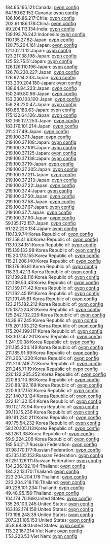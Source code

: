 184.65.165.121:Canada: [ovpn config](vpn/184_65_165_121.ovpn)  
64.180.62.152:Canada: [ovpn config](vpn/64_180_62_152.ovpn)  
186.106.86.217:Chile: [ovpn config](vpn/186_106_86_217.ovpn)  
202.91.186.178:China: [ovpn config](vpn/202_91_186_178.ovpn)  
49.204.113.134:India: [ovpn config](vpn/49_204_113_134.ovpn)  
139.193.76.242:Indonesia: [ovpn config](vpn/139_193_76_242.ovpn)  
110.135.27.82:Japan: [ovpn config](vpn/110_135_27_82.ovpn)  
120.75.204.161:Japan: [ovpn config](vpn/120_75_204_161.ovpn)  
121.102.11.12:Japan: [ovpn config](vpn/121_102_11_12.ovpn)  
123.217.38.198:Japan: [ovpn config](vpn/123_217_38_198.ovpn)  
125.52.75.51:Japan: [ovpn config](vpn/125_52_75_51.ovpn)  
126.126.110.196:Japan: [ovpn config](vpn/126_126_110_196.ovpn)  
126.78.230.227:Japan: [ovpn config](vpn/126_78_230_227.ovpn)  
126.92.14.233:Japan: [ovpn config](vpn/126_92_14_233.ovpn)  
133.209.204.180:Japan: [ovpn config](vpn/133_209_204_180.ovpn)  
138.64.84.223:Japan: [ovpn config](vpn/138_64_84_223.ovpn)  
150.249.80.96:Japan: [ovpn config](vpn/150_249_80_96.ovpn)  
153.230.103.100:Japan: [ovpn config](vpn/153_230_103_100.ovpn)  
159.28.220.47:Japan: [ovpn config](vpn/159_28_220_47.ovpn)  
160.86.183.63:Japan: [ovpn config](vpn/160_86_183_63.ovpn)  
175.132.64.126:Japan: [ovpn config](vpn/175_132_64_126.ovpn)  
182.165.127.253:Japan: [ovpn config](vpn/182_165_127_253.ovpn)  
183.176.101.214:Japan: [ovpn config](vpn/183_176_101_214.ovpn)  
211.2.17.49:Japan: [ovpn config](vpn/211_2_17_49.ovpn)  
219.100.37.1:Japan: [ovpn config](vpn/219_100_37_1.ovpn)  
219.100.37.108:Japan: [ovpn config](vpn/219_100_37_108.ovpn)  
219.100.37.109:Japan: [ovpn config](vpn/219_100_37_109.ovpn)  
219.100.37.125:Japan: [ovpn config](vpn/219_100_37_125.ovpn)  
219.100.37.138:Japan: [ovpn config](vpn/219_100_37_138.ovpn)  
219.100.37.19:Japan: [ovpn config](vpn/219_100_37_19.ovpn)  
219.100.37.205:Japan: [ovpn config](vpn/219_100_37_205.ovpn)  
219.100.37.211:Japan: [ovpn config](vpn/219_100_37_211.ovpn)  
219.100.37.213:Japan: [ovpn config](vpn/219_100_37_213.ovpn)  
219.100.37.22:Japan: [ovpn config](vpn/219_100_37_22.ovpn)  
219.100.37.4:Japan: [ovpn config](vpn/219_100_37_4.ovpn)  
219.100.37.50:Japan: [ovpn config](vpn/219_100_37_50.ovpn)  
219.100.37.58:Japan: [ovpn config](vpn/219_100_37_58.ovpn)  
219.100.37.67:Japan: [ovpn config](vpn/219_100_37_67.ovpn)  
219.100.37.7:Japan: [ovpn config](vpn/219_100_37_7.ovpn)  
219.100.37.90:Japan: [ovpn config](vpn/219_100_37_90.ovpn)  
59.135.172.157:Japan: [ovpn config](vpn/59_135_172_157.ovpn)  
61.122.220.134:Japan: [ovpn config](vpn/61_122_220_134.ovpn)  
110.13.9.74:Korea Republic of: [ovpn config](vpn/110_13_9_74.ovpn)  
112.158.41.63:Korea Republic of: [ovpn config](vpn/112_158_41_63.ovpn)  
113.10.34.151:Korea Republic of: [ovpn config](vpn/113_10_34_151.ovpn)  
115.139.133.98:Korea Republic of: [ovpn config](vpn/115_139_133_98.ovpn)  
115.20.173.155:Korea Republic of: [ovpn config](vpn/115_20_173_155.ovpn)  
115.21.208.140:Korea Republic of: [ovpn config](vpn/115_21_208_140.ovpn)  
118.176.36.81:Korea Republic of: [ovpn config](vpn/118_176_36_81.ovpn)  
118.33.42.13:Korea Republic of: [ovpn config](vpn/118_33_42_13.ovpn)  
121.139.28.116:Korea Republic of: [ovpn config](vpn/121_139_28_116.ovpn)  
121.139.53.43:Korea Republic of: [ovpn config](vpn/121_139_53_43.ovpn)  
121.159.171.42:Korea Republic of: [ovpn config](vpn/121_159_171_42.ovpn)  
121.162.45.191:Korea Republic of: [ovpn config](vpn/121_162_45_191.ovpn)  
121.191.45.81:Korea Republic of: [ovpn config](vpn/121_191_45_81.ovpn)  
123.215.182.212:Korea Republic of: [ovpn config](vpn/123_215_182_212.ovpn)  
125.137.224.81:Korea Republic of: [ovpn config](vpn/125_137_224_81.ovpn)  
125.242.132.229:Korea Republic of: [ovpn config](vpn/125_242_132_229.ovpn)  
14.39.97.245:Korea Republic of: [ovpn config](vpn/14_39_97_245.ovpn)  
175.201.133.212:Korea Republic of: [ovpn config](vpn/175_201_133_212.ovpn)  
175.204.199.117:Korea Republic of: [ovpn config](vpn/175_204_199_117.ovpn)  
183.107.147.201:Korea Republic of: [ovpn config](vpn/183_107_147_201.ovpn)  
1.241.90.38:Korea Republic of: [ovpn config](vpn/1_241_90_38.ovpn)  
211.185.204.149:Korea Republic of: [ovpn config](vpn/211_185_204_149.ovpn)  
211.185.91.69:Korea Republic of: [ovpn config](vpn/211_185_91_69.ovpn)  
211.206.1.220:Korea Republic of: [ovpn config](vpn/211_206_1_220.ovpn)  
211.216.248.72:Korea Republic of: [ovpn config](vpn/211_216_248_72.ovpn)  
211.245.71.19:Korea Republic of: [ovpn config](vpn/211_245_71_19.ovpn)  
220.122.205.252:Korea Republic of: [ovpn config](vpn/220_122_205_252.ovpn)  
220.83.110.98:Korea Republic of: [ovpn config](vpn/220_83_110_98.ovpn)  
220.88.192.169:Korea Republic of: [ovpn config](vpn/220_88_192_169.ovpn)  
220.93.17.152:Korea Republic of: [ovpn config](vpn/220_93_17_152.ovpn)  
221.140.73.124:Korea Republic of: [ovpn config](vpn/221_140_73_124.ovpn)  
222.121.32.154:Korea Republic of: [ovpn config](vpn/222_121_32_154.ovpn)  
39.112.173.94:Korea Republic of: [ovpn config](vpn/39_112_173_94.ovpn)  
39.113.15.236:Korea Republic of: [ovpn config](vpn/39_113_15_236.ovpn)  
49.161.230.211:Korea Republic of: [ovpn config](vpn/49_161_230_211.ovpn)  
49.175.54.232:Korea Republic of: [ovpn config](vpn/49_175_54_232.ovpn)  
58.120.105.113:Korea Republic of: [ovpn config](vpn/58_120_105_113.ovpn)  
58.126.1.38:Korea Republic of: [ovpn config](vpn/58_126_1_38.ovpn)  
59.9.224.206:Korea Republic of: [ovpn config](vpn/59_9_224_206.ovpn)  
185.54.21.7:Russian Federation: [ovpn config](vpn/185_54_21_7.ovpn)  
37.98.170.177:Russian Federation: [ovpn config](vpn/37_98_170_177.ovpn)  
45.135.135.153:Russian Federation: [ovpn config](vpn/45_135_135_153.ovpn)  
87.251.126.111:Russian Federation: [ovpn config](vpn/87_251_126_111.ovpn)  
134.236.192.104:Thailand: [ovpn config](vpn/134_236_192_104.ovpn)  
184.22.13.170:Thailand: [ovpn config](vpn/184_22_13_170.ovpn)  
223.204.204.178:Thailand: [ovpn config](vpn/223_204_204_178.ovpn)  
223.204.218.116:Thailand: [ovpn config](vpn/223_204_218_116.ovpn)  
49.228.101.234:Thailand: [ovpn config](vpn/49_228_101_234.ovpn)  
49.48.95.156:Thailand: [ovpn config](vpn/49_48_95_156.ovpn)  
104.174.70.169:United States: [ovpn config](vpn/104_174_70_169.ovpn)  
135.26.103.245:United States: [ovpn config](vpn/135_26_103_245.ovpn)  
163.182.174.159:United States: [ovpn config](vpn/163_182_174_159.ovpn)  
173.198.248.39:United States: [ovpn config](vpn/173_198_248_39.ovpn)  
207.231.105.153:United States: [ovpn config](vpn/207_231_105_153.ovpn)  
45.8.68.36:United States: [ovpn config](vpn/45_8_68_36.ovpn)  
113.22.187.214:Viet Nam: [ovpn config](vpn/113_22_187_214.ovpn)  
1.53.223.53:Viet Nam: [ovpn config](vpn/1_53_223_53.ovpn)  
